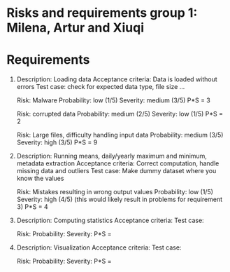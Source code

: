 # Risks and requirements group 1: Milena, Artur and Xiuqi

# Requirements

1. 
    Description: Loading data
    Acceptance criteria: Data is loaded without errors
    Test case: check for expected data type, file size ...

    Risk: Malware
    Probability: low (1/5)
    Severity: medium (3/5)
    P*S = 3

    Risk: corrupted data 
    Probability: medium (2/5)
    Severity: low (1/5)
    P*S = 2

    Risk: Large files, difficulty handling input data
    Probability: medium (3/5)
    Severity: high (3/5)
    P*S = 9

2. 
    Description: Running means, daily/yearly maximum and minimum, metadata extraction
    Acceptance criteria: Correct computation, handle missing data and outliers
    Test case: Make dummy dataset where you know the values

    Risk: Mistakes resulting in wrong output values
    Probability: low (1/5)
    Severity: high (4/5) (this would likely result in problems for requirement 3)
    P*S = 4

3. 
    Description: Computing statistics
    Acceptance criteria:
    Test case:

    Risk:
    Probability:
    Severity:
    P*S = 

4. 
    Description: Visualization
    Acceptance criteria:
    Test case:

    Risk:
    Probability:
    Severity:
    P*S = 